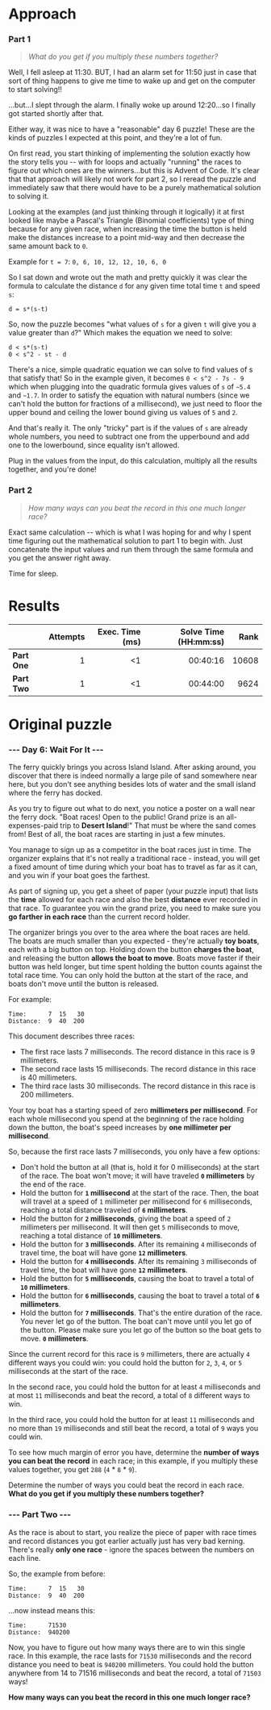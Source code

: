 # Approach
### Part 1
> _What do you get if you multiply these numbers together?_

Well, I fell asleep at 11:30. BUT, I had an alarm set for 11:50 just in case that sort of thing happens to give me time
to wake up and get on the computer to start solving!!

...but...I slept through the alarm. I finally woke up around 12:20...so I finally got started shortly after that.

Either way, it was nice to have a "reasonable" day 6 puzzle! These are the kinds of puzzles I expected at this point, and
they're a lot of fun.

On first read, you start thinking of implementing the solution exactly how the story tells you -- with for loops and actually "running" the
races to figure out which ones are the winners...but this is Advent of Code. It's clear that that approach will likely not
work for part 2, so I reread the puzzle and immediately saw that there would have to be a purely mathematical solution to
solving it.

Looking at the examples (and just thinking through it logically) it at first looked like maybe a Pascal's Triangle (Binomial coefficients) type of thing
because for any given race, when increasing the time the button is held make the distances increase to a point mid-way and then decrease the same amount back to `0`.

Example for `t = 7`: `0, 6, 10, 12, 12, 10, 6, 0`

So I sat down and wrote out the math and pretty quickly it was clear the formula to calculate the
distance `d` for any given time total time `t` and speed `s`:

`d = s*(s-t)`

So, now the puzzle becomes "what values of `s` for a given `t` will give you a value greater than `d`?" Which makes the equation we need to solve:
```
d < s*(s-t)
0 < s^2 - st - d
```

There's a nice, simple quadratic equation we can solve to find values of s that satisfy that! So in the example given, it becomes `0 < s^2 - 7s - 9` which
when plugging into the quadratic formula gives values of `s` of `~5.4` and `~1.7`. In order to satisfy the equation with natural numbers (since we can't hold
the button for fractions of a millisecond), we just need to floor the upper bound and ceiling the lower bound giving us values of `5` and `2`.

And that's really it. The only "tricky" part is if the values of `s` are already whole numbers, you need to subtract one from the upperbound and add
one to the lowerbound, since equality isn't allowed.

Plug in the values from the input, do this calculation, multiply all the results together, and you're done!

### Part 2
> _How many ways can you beat the record in this one much longer race?_

Exact same calculation -- which is what I was hoping for and why I spent time figuring out the mathematical solution to part 1 to
begin with. Just concatenate the input values and run them through the same formula and you get the answer right away.

Time for sleep.

# Results

|              | Attempts | Exec. Time (ms) | Solve Time (HH:mm:ss) |  Rank |
|--------------|---------:|----------------:|----------------------:|------:|
| **Part One** |        1 |              <1 |              00:40:16 | 10608 |
| **Part Two** |        1 |              <1 |              00:44:00 |  9624 |


# Original puzzle
### --- Day 6: Wait For It ---
The ferry quickly brings you across Island Island. After asking around, you discover that there is indeed normally a large pile of sand somewhere near here, but you don't see anything besides lots of water and the small island where the ferry has docked.

As you try to figure out what to do next, you notice a poster on a wall near the ferry dock. "Boat races! Open to the public! Grand prize is an all-expenses-paid trip to **Desert Island**!" That must be where the sand comes from! Best of all, the boat races are starting in just a few minutes.

You manage to sign up as a competitor in the boat races just in time. The organizer explains that it's not really a traditional race - instead, you will get a fixed amount of time during which your boat has to travel as far as it can, and you win if your boat goes the farthest.

As part of signing up, you get a sheet of paper (your puzzle input) that lists the **time** allowed for each race and also the best **distance** ever recorded in that race. To guarantee you win the grand prize, you need to make sure you **go farther in each race** than the current record holder.

The organizer brings you over to the area where the boat races are held. The boats are much smaller than you expected - they're actually **toy boats**, each with a big button on top. Holding down the button **charges the boat**, and releasing the button **allows the boat to move**. Boats move faster if their button was held longer, but time spent holding the button counts against the total race time. You can only hold the button at the start of the race, and boats don't move until the button is released.

For example:
```
Time:      7  15   30
Distance:  9  40  200
```
This document describes three races:

* The first race lasts 7 milliseconds. The record distance in this race is 9 millimeters.
* The second race lasts 15 milliseconds. The record distance in this race is 40 millimeters.
* The third race lasts 30 milliseconds. The record distance in this race is 200 millimeters.

Your toy boat has a starting speed of zero **millimeters per millisecond**. For each whole millisecond you spend at the beginning of the race holding down the button, the boat's speed increases by **one millimeter per millisecond**.

So, because the first race lasts 7 milliseconds, you only have a few options:

* Don't hold the button at all (that is, hold it for 0 milliseconds) at the start of the race. The boat won't move; it will have traveled **`0` millimeters** by the end of the race.
* Hold the button for **`1` millisecond** at the start of the race. Then, the boat will travel at a speed of `1` millimeter per millisecond for `6` milliseconds, reaching a total distance traveled of **`6` millimeters**.
* Hold the button for **`2` milliseconds**, giving the boat a speed of `2` millimeters per millisecond. It will then get `5` milliseconds to move, reaching a total distance of **`10` millimeters**.
* Hold the button for **`3` milliseconds**. After its remaining `4` milliseconds of travel time, the boat will have gone **`12` millimeters**.
* Hold the button for **`4` milliseconds**. After its remaining `3` milliseconds of travel time, the boat will have gone **`12` millimeters**.
* Hold the button for **`5` milliseconds**, causing the boat to travel a total of **`10` millimeters**.
* Hold the button for **`6` milliseconds**, causing the boat to travel a total of **`6` millimeters**.
* Hold the button for **`7` milliseconds**. That's the entire duration of the race. You never let go of the button. The boat can't move until you let go of the button. Please make sure you let go of the button so the boat gets to move. **`0` millimeters**.

Since the current record for this race is `9` millimeters, there are actually `4` different ways you could win: you could hold the button for `2`, `3`, `4`, or `5` milliseconds at the start of the race.

In the second race, you could hold the button for at least `4` milliseconds and at most `11` milliseconds and beat the record, a total of `8` different ways to win.

In the third race, you could hold the button for at least `11` milliseconds and no more than `19` milliseconds and still beat the record, a total of `9` ways you could win.

To see how much margin of error you have, determine the **number of ways you can beat the record** in each race; in this example, if you multiply these values together, you get `288` (`4` * `8` * `9`).

Determine the number of ways you could beat the record in each race. **What do you get if you multiply these numbers together?**

### --- Part Two ---
As the race is about to start, you realize the piece of paper with race times and record distances you got earlier actually just has very bad kerning. There's really **only one race** - ignore the spaces between the numbers on each line.

So, the example from before:
```
Time:      7  15   30
Distance:  9  40  200
```
...now instead means this:
```
Time:      71530
Distance:  940200
```
Now, you have to figure out how many ways there are to win this single race. In this example, the race lasts for `71530` milliseconds and the record distance you need to beat is `940200` millimeters. You could hold the button anywhere from 14 to 71516 milliseconds and beat the record, a total of `71503` ways!

**How many ways can you beat the record in this one much longer race?**

